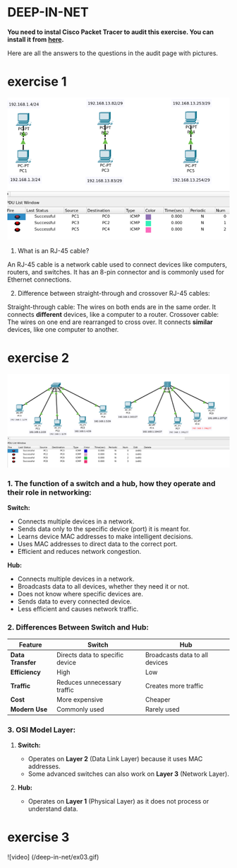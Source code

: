 # DEEP-IN-NET

**You need to instal Cisco Packet Tracer to audit this exercise. You can install it from [here](https://www.netacad.com/cisco-packet-tracer).**

Here are all the answers to the questions in the audit page with pictures.

# exercise 1

![picture](/deep-in-net/ex01.png)

1. What is an RJ-45 cable?

An RJ-45 cable is a network cable used to connect devices like computers, routers, and switches. It has an 8-pin connector and is commonly used for Ethernet connections.

2. Difference between straight-through and crossover RJ-45 cables:

Straight-through cable: The wires on both ends are in the same order. It connects **different** devices, like a computer to a router.
Crossover cable: The wires on one end are rearranged to cross over. It connects **similar** devices, like one computer to another.

# exercise 2

![picture](/deep-in-net/ex02.png)

### **1. The function of a switch and a hub, how they operate and their role in networking:**

**Switch:**

- Connects multiple devices in a network.
- Sends data only to the specific device (port) it is meant for.
- Learns device MAC addresses to make intelligent decisions.
- Uses MAC addresses to direct data to the correct port.
- Efficient and reduces network congestion.

**Hub:**

- Connects multiple devices in a network.
- Broadcasts data to all devices, whether they need it or not.
- Does not know where specific devices are.
- Sends data to every connected device.
- Less efficient and causes network traffic.

### **2. Differences Between Switch and Hub:**

| Feature           | Switch                          | Hub                            |
| ----------------- | ------------------------------- | ------------------------------ |
| **Data Transfer** | Directs data to specific device | Broadcasts data to all devices |
| **Efficiency**    | High                            | Low                            |
| **Traffic**       | Reduces unnecessary traffic     | Creates more traffic           |
| **Cost**          | More expensive                  | Cheaper                        |
| **Modern Use**    | Commonly used                   | Rarely used                    |

### **3. OSI Model Layer:**

1. **Switch:**

   - Operates on **Layer 2** (Data Link Layer) because it uses MAC addresses.
   - Some advanced switches can also work on **Layer 3** (Network Layer).

2. **Hub:**
   - Operates on **Layer 1** (Physical Layer) as it does not process or understand data.

# exercise 3

![video] (/deep-in-net/ex03.gif)
